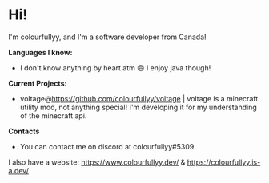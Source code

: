 # Hi!

I'm colourfullyy, and I'm a software developer from Canada!

**Languages I know:**
- I don't know anything by heart atm 😅 I enjoy java though!

**Current Projects:**
- voltage@https://github.com/colourfullyy/voltage | 
voltage is a minecraft utility mod, not anything special! I'm developing it for my understanding of the minecraft api.

**Contacts**
- You can contact me on discord at colourfullyy#5309

I also have a website: https://www.colourfullyy.dev/ & https://colourfullyy.is-a.dev/
